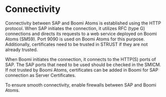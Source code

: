 # Connectivity

<head>
  <meta name="guidename" content="Boomi for SAP"/>
  <meta name="context" content="GUID-7ed2ab82-5df8-4f76-abe8-5796e9e7a05d"/>
</head>

Connectivity between SAP and Boomi Atoms is established using the HTTP protocol. 
When SAP initiates the connection, it utilizes RFC (type G) connections and directs its requests to a web service deployed on Boomi Atoms (SM59). Port 9090 is used on Boomi Atoms for this purpose. Additionally, certificates need to be trusted in STRUST if they are not already trusted. 

When Boomi initiates the connection, it connects to the HTTP(S) ports of SAP. The SAP ports that need to be used should be checked in the SMICM. If not trusted by Boomi Atoms, certificates can be added in Boomi for SAP connection as Server Certificates.

To ensure smooth connectivity, enable firewalls between SAP and Boomi Atoms.

